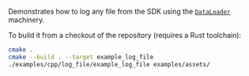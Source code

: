 <!--[metadata]
title = "Log file example"
-->

Demonstrates how to log any file from the SDK using the [`DataLoader`](https://www.rerun.io/docs/howto/open-any-file) machinery.

To build it from a checkout of the repository (requires a Rust toolchain):
```bash
cmake .
cmake --build . --target example_log_file
./examples/cpp/log_file/example_log_file examples/assets/
```
